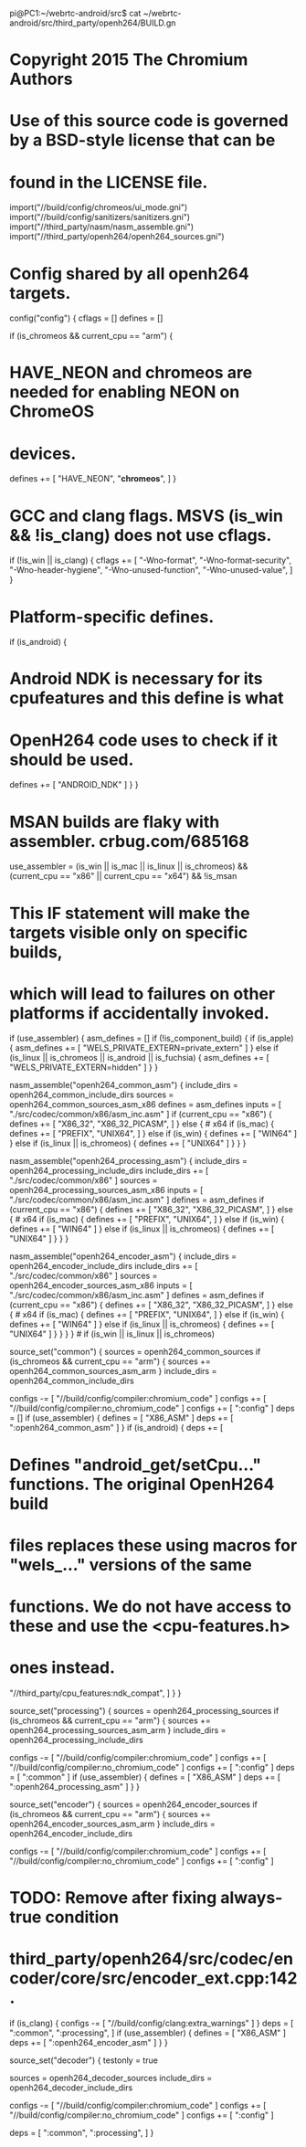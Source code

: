 pi@PC1:~/webrtc-android/src$ cat ~/webrtc-android/src/third_party/openh264/BUILD.gn
# Copyright 2015 The Chromium Authors
# Use of this source code is governed by a BSD-style license that can be
# found in the LICENSE file.

import("//build/config/chromeos/ui_mode.gni")
import("//build/config/sanitizers/sanitizers.gni")
import("//third_party/nasm/nasm_assemble.gni")
import("//third_party/openh264/openh264_sources.gni")

# Config shared by all openh264 targets.
config("config") {
cflags = []
defines = []

if (is_chromeos && current_cpu == "arm") {
# HAVE_NEON and __chromeos__ are needed for enabling NEON on ChromeOS
# devices.
defines += [
"HAVE_NEON",
"__chromeos__",
]
}

# GCC and clang flags. MSVS (is_win && !is_clang) does not use cflags.
if (!is_win || is_clang) {
cflags += [
"-Wno-format",
"-Wno-format-security",
"-Wno-header-hygiene",
"-Wno-unused-function",
"-Wno-unused-value",
]
}

# Platform-specific defines.
if (is_android) {
# Android NDK is necessary for its cpufeatures and this define is what
# OpenH264 code uses to check if it should be used.
defines += [ "ANDROID_NDK" ]
}
}

# MSAN builds are flaky with assembler. crbug.com/685168

use_assembler = (is_win || is_mac || is_linux || is_chromeos) &&
(current_cpu == "x86" || current_cpu == "x64") && !is_msan

# This IF statement will make the targets visible only on specific builds,
# which will lead to failures on other platforms if accidentally invoked.
if (use_assembler) {
asm_defines = []
if (!is_component_build) {
if (is_apple) {
asm_defines += [ "WELS_PRIVATE_EXTERN=private_extern" ]
} else if (is_linux || is_chromeos || is_android || is_fuchsia) {
asm_defines += [ "WELS_PRIVATE_EXTERN=hidden" ]
}
}

nasm_assemble("openh264_common_asm") {
include_dirs = openh264_common_include_dirs
sources = openh264_common_sources_asm_x86
defines = asm_defines
inputs = [ "./src/codec/common/x86/asm_inc.asm" ]
if (current_cpu == "x86") {
defines += [
"X86_32",
"X86_32_PICASM",
]
} else {  # x64
if (is_mac) {
defines += [
"PREFIX",
"UNIX64",
]
} else if (is_win) {
defines += [ "WIN64" ]
} else if (is_linux || is_chromeos) {
defines += [ "UNIX64" ]
}
}
}

nasm_assemble("openh264_processing_asm") {
include_dirs = openh264_processing_include_dirs
include_dirs += [ "./src/codec/common/x86" ]
sources = openh264_processing_sources_asm_x86
inputs = [ "./src/codec/common/x86/asm_inc.asm" ]
defines = asm_defines
if (current_cpu == "x86") {
defines += [
"X86_32",
"X86_32_PICASM",
]
} else {  # x64
if (is_mac) {
defines += [
"PREFIX",
"UNIX64",
]
} else if (is_win) {
defines += [ "WIN64" ]
} else if (is_linux || is_chromeos) {
defines += [ "UNIX64" ]
}
}
}

nasm_assemble("openh264_encoder_asm") {
include_dirs = openh264_encoder_include_dirs
include_dirs += [ "./src/codec/common/x86" ]
sources = openh264_encoder_sources_asm_x86
inputs = [ "./src/codec/common/x86/asm_inc.asm" ]
defines = asm_defines
if (current_cpu == "x86") {
defines += [
"X86_32",
"X86_32_PICASM",
]
} else {  # x64
if (is_mac) {
defines += [
"PREFIX",
"UNIX64",
]
} else if (is_win) {
defines += [ "WIN64" ]
} else if (is_linux || is_chromeos) {
defines += [ "UNIX64" ]
}
}
}
}  # if (is_win || is_linux || is_chromeos)

source_set("common") {
sources = openh264_common_sources
if (is_chromeos && current_cpu == "arm") {
sources += openh264_common_sources_asm_arm
}
include_dirs = openh264_common_include_dirs

configs -= [ "//build/config/compiler:chromium_code" ]
configs += [ "//build/config/compiler:no_chromium_code" ]
configs += [ ":config" ]
deps = []
if (use_assembler) {
defines = [ "X86_ASM" ]
deps += [ ":openh264_common_asm" ]
}
if (is_android) {
deps += [
# Defines "android_get/setCpu..." functions. The original OpenH264 build
# files replaces these using macros for "wels_..." versions of the same
# functions. We do not have access to these and use the <cpu-features.h>
# ones instead.
"//third_party/cpu_features:ndk_compat",
]
}
}

source_set("processing") {
sources = openh264_processing_sources
if (is_chromeos && current_cpu == "arm") {
sources += openh264_processing_sources_asm_arm
}
include_dirs = openh264_processing_include_dirs

configs -= [ "//build/config/compiler:chromium_code" ]
configs += [ "//build/config/compiler:no_chromium_code" ]
configs += [ ":config" ]
deps = [ ":common" ]
if (use_assembler) {
defines = [ "X86_ASM" ]
deps += [ ":openh264_processing_asm" ]
}
}

source_set("encoder") {
sources = openh264_encoder_sources
if (is_chromeos && current_cpu == "arm") {
sources += openh264_encoder_sources_asm_arm
}
include_dirs = openh264_encoder_include_dirs

configs -= [ "//build/config/compiler:chromium_code" ]
configs += [ "//build/config/compiler:no_chromium_code" ]
configs += [ ":config" ]

# TODO: Remove after fixing always-true condition
# third_party/openh264/src/codec/encoder/core/src/encoder_ext.cpp:142.
if (is_clang) {
configs -= [ "//build/config/clang:extra_warnings" ]
}
deps = [
":common",
":processing",
]
if (use_assembler) {
defines = [ "X86_ASM" ]
deps += [ ":openh264_encoder_asm" ]
}
}

source_set("decoder") {
testonly = true

sources = openh264_decoder_sources
include_dirs = openh264_decoder_include_dirs

configs -= [ "//build/config/compiler:chromium_code" ]
configs += [ "//build/config/compiler:no_chromium_code" ]
configs += [ ":config" ]

deps = [
":common",
":processing",
]
}